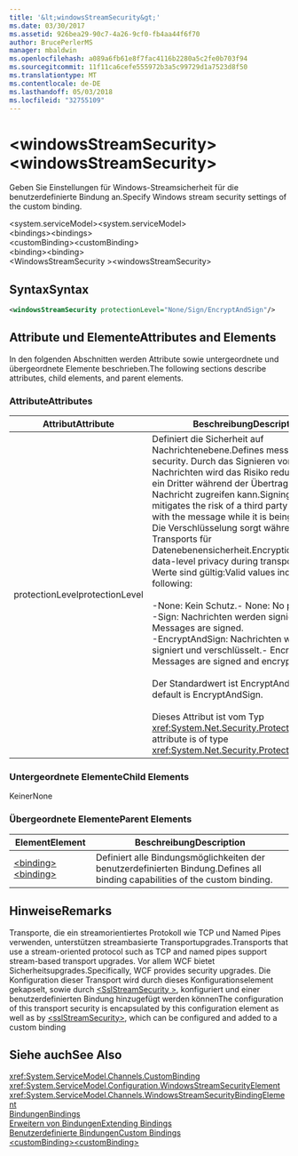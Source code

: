 ```yaml
---
title: '&lt;windowsStreamSecurity&gt;'
ms.date: 03/30/2017
ms.assetid: 926bea29-90c7-4a26-9cf0-fb4aa44f6f70
author: BrucePerlerMS
manager: mbaldwin
ms.openlocfilehash: a089a6fb61e8f7fac4116b2280a5c2fe0b703f94
ms.sourcegitcommit: 11f11ca6cefe555972b3a5c99729d1a7523d8f50
ms.translationtype: MT
ms.contentlocale: de-DE
ms.lasthandoff: 05/03/2018
ms.locfileid: "32755109"
---
```

# <a name="ltwindowsstreamsecuritygt"></a><span data-ttu-id="1de1a-102">&lt;windowsStreamSecurity&gt;</span><span class="sxs-lookup"><span data-stu-id="1de1a-102">&lt;windowsStreamSecurity&gt;</span></span>
<span data-ttu-id="1de1a-103">Geben Sie Einstellungen für Windows-Streamsicherheit für die benutzerdefinierte Bindung an.</span><span class="sxs-lookup"><span data-stu-id="1de1a-103">Specify Windows stream security settings of the custom binding.</span></span>  
  
 <span data-ttu-id="1de1a-104">\<system.serviceModel></span><span class="sxs-lookup"><span data-stu-id="1de1a-104">\<system.serviceModel></span></span>  
<span data-ttu-id="1de1a-105">\<bindings></span><span class="sxs-lookup"><span data-stu-id="1de1a-105">\<bindings></span></span>  
<span data-ttu-id="1de1a-106">\<customBinding></span><span class="sxs-lookup"><span data-stu-id="1de1a-106">\<customBinding></span></span>  
<span data-ttu-id="1de1a-107">\<binding></span><span class="sxs-lookup"><span data-stu-id="1de1a-107">\<binding></span></span>  
<span data-ttu-id="1de1a-108">\<WindowsStreamSecurity ></span><span class="sxs-lookup"><span data-stu-id="1de1a-108">\<windowsStreamSecurity></span></span>  
  
## <a name="syntax"></a><span data-ttu-id="1de1a-109">Syntax</span><span class="sxs-lookup"><span data-stu-id="1de1a-109">Syntax</span></span>  
  
```xml  
<windowsStreamSecurity protectionLevel="None/Sign/EncryptAndSign"/>  
```  
  
## <a name="attributes-and-elements"></a><span data-ttu-id="1de1a-110">Attribute und Elemente</span><span class="sxs-lookup"><span data-stu-id="1de1a-110">Attributes and Elements</span></span>  
 <span data-ttu-id="1de1a-111">In den folgenden Abschnitten werden Attribute sowie untergeordnete und übergeordnete Elemente beschrieben.</span><span class="sxs-lookup"><span data-stu-id="1de1a-111">The following sections describe attributes, child elements, and parent elements.</span></span>  
  
### <a name="attributes"></a><span data-ttu-id="1de1a-112">Attribute</span><span class="sxs-lookup"><span data-stu-id="1de1a-112">Attributes</span></span>  
  
|<span data-ttu-id="1de1a-113">Attribut</span><span class="sxs-lookup"><span data-stu-id="1de1a-113">Attribute</span></span>|<span data-ttu-id="1de1a-114">Beschreibung</span><span class="sxs-lookup"><span data-stu-id="1de1a-114">Description</span></span>|  
|---------------|-----------------|  
|<span data-ttu-id="1de1a-115">protectionLevel</span><span class="sxs-lookup"><span data-stu-id="1de1a-115">protectionLevel</span></span>|<span data-ttu-id="1de1a-116">Definiert die Sicherheit auf Nachrichtenebene.</span><span class="sxs-lookup"><span data-stu-id="1de1a-116">Defines message-level security.</span></span> <span data-ttu-id="1de1a-117">Durch das Signieren von Nachrichten wird das Risiko reduziert, dass ein Dritter während der Übertragung auf die Nachricht zugreifen kann.</span><span class="sxs-lookup"><span data-stu-id="1de1a-117">Signing messages mitigates the risk of a third party tampering with the message while it is being transferred.</span></span> <span data-ttu-id="1de1a-118">Die Verschlüsselung sorgt während des Transports für Datenebenensicherheit.</span><span class="sxs-lookup"><span data-stu-id="1de1a-118">Encryption provides data-level privacy during transport.</span></span> <span data-ttu-id="1de1a-119">Folgende Werte sind gültig:</span><span class="sxs-lookup"><span data-stu-id="1de1a-119">Valid values include the following:</span></span><br /><br /> <span data-ttu-id="1de1a-120">-None: Kein Schutz.</span><span class="sxs-lookup"><span data-stu-id="1de1a-120">-   None: No protection.</span></span><br /><span data-ttu-id="1de1a-121">-Sign: Nachrichten werden signiert.</span><span class="sxs-lookup"><span data-stu-id="1de1a-121">-   Sign: Messages are signed.</span></span><br /><span data-ttu-id="1de1a-122">-EncryptAndSign: Nachrichten werden signiert und verschlüsselt.</span><span class="sxs-lookup"><span data-stu-id="1de1a-122">-   EncryptAndSign: Messages are signed and encrypted.</span></span><br /><br /> <span data-ttu-id="1de1a-123">Der Standardwert ist EncryptAndSign.</span><span class="sxs-lookup"><span data-stu-id="1de1a-123">The default is EncryptAndSign.</span></span><br /><br /> <span data-ttu-id="1de1a-124">Dieses Attribut ist vom Typ <xref:System.Net.Security.ProtectionLevel>.</span><span class="sxs-lookup"><span data-stu-id="1de1a-124">This attribute is of type <xref:System.Net.Security.ProtectionLevel>.</span></span>|  
  
### <a name="child-elements"></a><span data-ttu-id="1de1a-125">Untergeordnete Elemente</span><span class="sxs-lookup"><span data-stu-id="1de1a-125">Child Elements</span></span>  
 <span data-ttu-id="1de1a-126">Keiner</span><span class="sxs-lookup"><span data-stu-id="1de1a-126">None</span></span>  
  
### <a name="parent-elements"></a><span data-ttu-id="1de1a-127">Übergeordnete Elemente</span><span class="sxs-lookup"><span data-stu-id="1de1a-127">Parent Elements</span></span>  
  
|<span data-ttu-id="1de1a-128">Element</span><span class="sxs-lookup"><span data-stu-id="1de1a-128">Element</span></span>|<span data-ttu-id="1de1a-129">Beschreibung</span><span class="sxs-lookup"><span data-stu-id="1de1a-129">Description</span></span>|  
|-------------|-----------------|  
|[<span data-ttu-id="1de1a-130">\<binding></span><span class="sxs-lookup"><span data-stu-id="1de1a-130">\<binding></span></span>](../../../../../docs/framework/misc/binding.md)|<span data-ttu-id="1de1a-131">Definiert alle Bindungsmöglichkeiten der benutzerdefinierten Bindung.</span><span class="sxs-lookup"><span data-stu-id="1de1a-131">Defines all binding capabilities of the custom binding.</span></span>|  
  
## <a name="remarks"></a><span data-ttu-id="1de1a-132">Hinweise</span><span class="sxs-lookup"><span data-stu-id="1de1a-132">Remarks</span></span>  
 <span data-ttu-id="1de1a-133">Transporte, die ein streamorientiertes Protokoll wie TCP und Named Pipes verwenden, unterstützen streambasierte Transportupgrades.</span><span class="sxs-lookup"><span data-stu-id="1de1a-133">Transports that use a stream-oriented protocol such as TCP and named pipes support stream-based transport upgrades.</span></span> <span data-ttu-id="1de1a-134">Vor allem WCF bietet Sicherheitsupgrades.</span><span class="sxs-lookup"><span data-stu-id="1de1a-134">Specifically, WCF provides security upgrades.</span></span> <span data-ttu-id="1de1a-135">Die Konfiguration dieser Transport wird durch dieses Konfigurationselement gekapselt, sowie durch [ \<SslStreamSecurity >](../../../../../docs/framework/configure-apps/file-schema/wcf/sslstreamsecurity.md), konfiguriert und einer benutzerdefinierten Bindung hinzugefügt werden können</span><span class="sxs-lookup"><span data-stu-id="1de1a-135">The configuration of this transport security is encapsulated by this configuration element  as well as by [\<sslStreamSecurity>](../../../../../docs/framework/configure-apps/file-schema/wcf/sslstreamsecurity.md), which can be configured and added to a custom binding</span></span>  
  
## <a name="see-also"></a><span data-ttu-id="1de1a-136">Siehe auch</span><span class="sxs-lookup"><span data-stu-id="1de1a-136">See Also</span></span>  
 <xref:System.ServiceModel.Channels.CustomBinding>  
 <xref:System.ServiceModel.Configuration.WindowsStreamSecurityElement>  
 <xref:System.ServiceModel.Channels.WindowsStreamSecurityBindingElement>  
 [<span data-ttu-id="1de1a-137">Bindungen</span><span class="sxs-lookup"><span data-stu-id="1de1a-137">Bindings</span></span>](../../../../../docs/framework/wcf/bindings.md)  
 [<span data-ttu-id="1de1a-138">Erweitern von Bindungen</span><span class="sxs-lookup"><span data-stu-id="1de1a-138">Extending Bindings</span></span>](../../../../../docs/framework/wcf/extending/extending-bindings.md)  
 [<span data-ttu-id="1de1a-139">Benutzerdefinierte Bindungen</span><span class="sxs-lookup"><span data-stu-id="1de1a-139">Custom Bindings</span></span>](../../../../../docs/framework/wcf/extending/custom-bindings.md)  
 [<span data-ttu-id="1de1a-140">\<customBinding></span><span class="sxs-lookup"><span data-stu-id="1de1a-140">\<customBinding></span></span>](../../../../../docs/framework/configure-apps/file-schema/wcf/custombinding.md)
